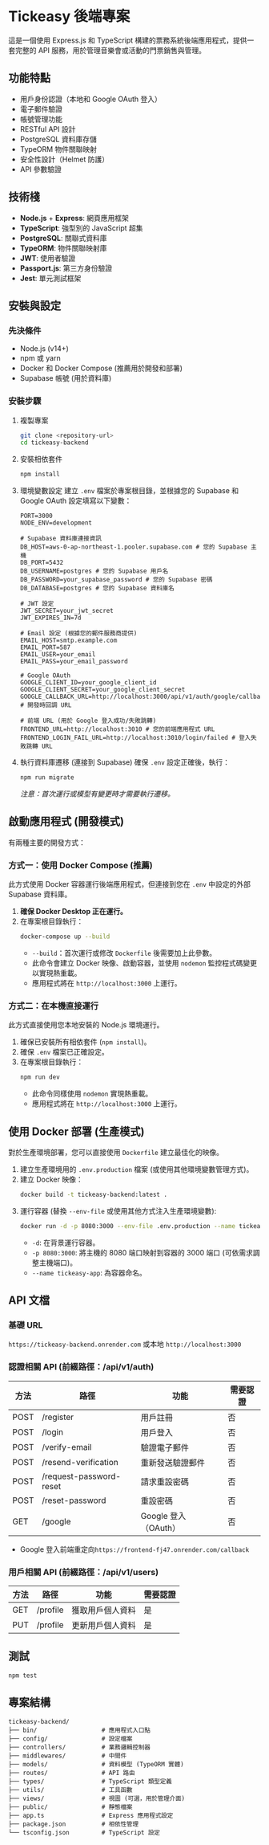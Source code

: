 # Tickeasy 後端專案

這是一個使用 Express.js 和 TypeScript 構建的票務系統後端應用程式，提供一套完整的 API 服務，用於管理音樂會或活動的門票銷售與管理。

## 功能特點

- 用戶身份認證（本地和 Google OAuth 登入）
- 電子郵件驗證
- 帳號管理功能
- RESTful API 設計
- PostgreSQL 資料庫存儲
- TypeORM 物件關聯映射
- 安全性設計（Helmet 防護）
- API 參數驗證

## 技術棧

- **Node.js** + **Express**: 網頁應用框架
- **TypeScript**: 強型別的 JavaScript 超集
- **PostgreSQL**: 關聯式資料庫
- **TypeORM**: 物件關聯映射庫
- **JWT**: 使用者驗證
- **Passport.js**: 第三方身份驗證
- **Jest**: 單元測試框架

## 安裝與設定

### 先決條件

- Node.js (v14+)
- npm 或 yarn
- Docker 和 Docker Compose (推薦用於開發和部署)
- Supabase 帳號 (用於資料庫)

### 安裝步驟

1. 複製專案

   ```bash
   git clone <repository-url>
   cd tickeasy-backend
   ```

2. 安裝相依套件

   ```bash
   npm install
   ```

3. 環境變數設定
   建立 `.env` 檔案於專案根目錄，並根據您的 Supabase 和 Google OAuth 設定填寫以下變數：

   ```dotenv
   PORT=3000
   NODE_ENV=development

   # Supabase 資料庫連接資訊
   DB_HOST=aws-0-ap-northeast-1.pooler.supabase.com # 您的 Supabase 主機
   DB_PORT=5432
   DB_USERNAME=postgres # 您的 Supabase 用戶名
   DB_PASSWORD=your_supabase_password # 您的 Supabase 密碼
   DB_DATABASE=postgres # 您的 Supabase 資料庫名

   # JWT 設定
   JWT_SECRET=your_jwt_secret
   JWT_EXPIRES_IN=7d

   # Email 設定 (根據您的郵件服務商提供)
   EMAIL_HOST=smtp.example.com
   EMAIL_PORT=587
   EMAIL_USER=your_email
   EMAIL_PASS=your_email_password

   # Google OAuth
   GOOGLE_CLIENT_ID=your_google_client_id
   GOOGLE_CLIENT_SECRET=your_google_client_secret
   GOOGLE_CALLBACK_URL=http://localhost:3000/api/v1/auth/google/callback # 開發時回調 URL

   # 前端 URL (用於 Google 登入成功/失敗跳轉)
   FRONTEND_URL=http://localhost:3010 # 您的前端應用程式 URL
   FRONTEND_LOGIN_FAIL_URL=http://localhost:3010/login/failed # 登入失敗跳轉 URL
   ```

4. 執行資料庫遷移 (連接到 Supabase)
   確保 `.env` 設定正確後，執行：
   ```bash
   npm run migrate
   ```
   _注意：首次運行或模型有變更時才需要執行遷移。_

## 啟動應用程式 (開發模式)

有兩種主要的開發方式：

### 方式一：使用 Docker Compose (推薦)

此方式使用 Docker 容器運行後端應用程式，但連接到您在 `.env` 中設定的外部 Supabase 資料庫。

1.  **確保 Docker Desktop 正在運行。**
2.  在專案根目錄執行：
    ```bash
    docker-compose up --build
    ```
    - `--build`：首次運行或修改 `Dockerfile` 後需要加上此參數。
    - 此命令會建立 Docker 映像、啟動容器，並使用 `nodemon` 監控程式碼變更以實現熱重載。
    - 應用程式將在 `http://localhost:3000` 上運行。

### 方式二：在本機直接運行

此方式直接使用您本地安裝的 Node.js 環境運行。

1.  確保已安裝所有相依套件 (`npm install`)。
2.  確保 `.env` 檔案已正確設定。
3.  在專案根目錄執行：
    ```bash
    npm run dev
    ```
    - 此命令同樣使用 `nodemon` 實現熱重載。
    - 應用程式將在 `http://localhost:3000` 上運行。

## 使用 Docker 部署 (生產模式)

對於生產環境部署，您可以直接使用 `Dockerfile` 建立最佳化的映像。

1.  建立生產環境用的 `.env.production` 檔案 (或使用其他環境變數管理方式)。
2.  建立 Docker 映像：
    ```bash
    docker build -t tickeasy-backend:latest .
    ```
3.  運行容器 (替換 `--env-file` 或使用其他方式注入生產環境變數):
    ```bash
    docker run -d -p 8080:3000 --env-file .env.production --name tickeasy-app tickeasy-backend:latest
    ```
    - `-d`: 在背景運行容器。
    - `-p 8080:3000`: 將主機的 8080 端口映射到容器的 3000 端口 (可依需求調整主機端口)。
    - `--name tickeasy-app`: 為容器命名。

## API 文檔

### 基礎 URL

`https://tickeasy-backend.onrender.com` 或本地 `http://localhost:3000`

### 認證相關 API (前綴路徑：/api/v1/auth)

| 方法 | 路徑                    | 功能                 | 需要認證 |
| ---- | ----------------------- | -------------------- | -------- |
| POST | /register               | 用戶註冊             | 否       |
| POST | /login                  | 用戶登入             | 否       |
| POST | /verify-email           | 驗證電子郵件         | 否       |
| POST | /resend-verification    | 重新發送驗證郵件     | 否       |
| POST | /request-password-reset | 請求重設密碼         | 否       |
| POST | /reset-password         | 重設密碼             | 否       |
| GET  | /google                 | Google 登入（OAuth） | 否       |

- Google 登入前端重定向`https://frontend-fj47.onrender.com/callback`

### 用戶相關 API (前綴路徑：/api/v1/users)

| 方法 | 路徑     | 功能             | 需要認證 |
| ---- | -------- | ---------------- | -------- |
| GET  | /profile | 獲取用戶個人資料 | 是       |
| PUT  | /profile | 更新用戶個人資料 | 是       |

## 測試

```bash
npm test
```

## 專案結構

```
tickeasy-backend/
├── bin/                  # 應用程式入口點
├── config/               # 設定檔案
├── controllers/          # 業務邏輯控制器
├── middlewares/          # 中間件
├── models/               # 資料模型 (TypeORM 實體)
├── routes/               # API 路由
├── types/                # TypeScript 類型定義
├── utils/                # 工具函數
├── views/                # 視圖 (可選，用於管理介面)
├── public/               # 靜態檔案
├── app.ts                # Express 應用程式設定
├── package.json          # 相依性管理
└── tsconfig.json         # TypeScript 設定
```
